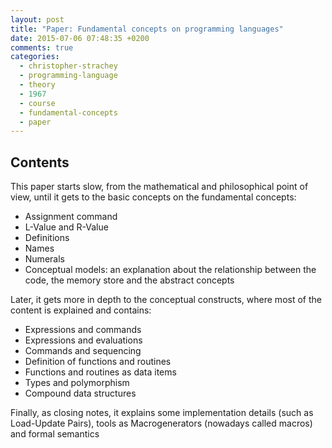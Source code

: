 ```yaml
---
layout: post
title: "Paper: Fundamental concepts on programming languages"
date: 2015-07-06 07:48:35 +0200
comments: true
categories: 
  - christopher-strachey
  - programming-language
  - theory
  - 1967
  - course
  - fundamental-concepts
  - paper
---
```


## Contents

This paper starts slow, from the mathematical and philosophical point of view, until it gets to the basic concepts on the fundamental concepts:

  * Assignment command
  * L-Value and R-Value
  * Definitions
  * Names
  * Numerals
  * Conceptual models: an explanation about the relationship between the code, the memory store and the abstract concepts

Later, it gets more in depth to the conceptual constructs, where most of the content is explained and contains:

  * Expressions and commands
  * Expressions and evaluations
  * Commands and sequencing
  * Definition of functions and routines
  * Functions and routines as data items
  * Types and polymorphism
  * Compound data structures

Finally, as closing notes, it explains some implementation details (such as Load-Update Pairs), tools as Macrogenerators (nowadays called macros) and formal semantics